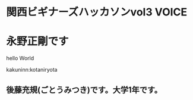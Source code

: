 
# 関西ビギナーズハッカソンvol3 VOICE

# 永野正剛です
hello World


kakuninn:kotaniryota

## 後藤充規(ごとうみつき)です。大学1年です。


